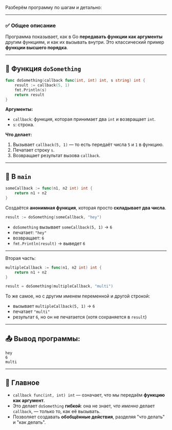 Разберём программу по шагам и детально:

---

### ✅ Общее описание

Программа показывает, как в Go **передавать функции как аргументы** другим функциям, и как их вызывать внутри. Это классический пример **функции высшего порядка**.

---

## 🔧 Функция `doSomething`

```go
func doSomething(callback func(int, int) int, s string) int {
	result := callback(5, 1)
	fmt.Println(s)
	return result
}
```

**Аргументы:**
- `callback`: функция, которая принимает два `int` и возвращает `int`.
- `s`: строка.

**Что делает:**
1. Вызывает `callback(5, 1)` — то есть передаёт числа `5` и `1` в функцию.
2. Печатает строку `s`.
3. Возвращает результат вызова `callback`.

---

## 🧠 В `main`

```go
someCallback := func(n1, n2 int) int {
	return n1 + n2
}
```

Создаётся **анонимная функция**, которая просто **складывает два числа**.

```go
result := doSomething(someCallback, "hey")
```

- `doSomething` вызывает `someCallback(5, 1)` → `6`
- печатает: `"hey"`
- возвращает: `6`
- `fmt.Println(result)` → выведет `6`

---

Вторая часть:

```go
multipleCallback := func(n1, n2 int) int {
	return n1 + n2
}

result = doSomething(multipleCallback, "multi")
```

То же самое, но с другим именем переменной и другой строкой:
- вызывает `multipleCallback(5, 1)` → `6`
- печатает `"multi"`
- результат `6`, но он не печатается (хотя сохраняется в `result`)

---

## 📤 Вывод программы:

```
hey
6
multi
```

---

## 📌 Главное

- `callback func(int, int) int` — означает, что мы передаём **функцию как аргумент**.
- Это делает `doSomething` **гибкой**: она не знает, *что именно* делает `callback`, — только то, как её вызывать.
- Позволяет создавать **обобщённые действия**, разделяя "что делать" и "как делать".
